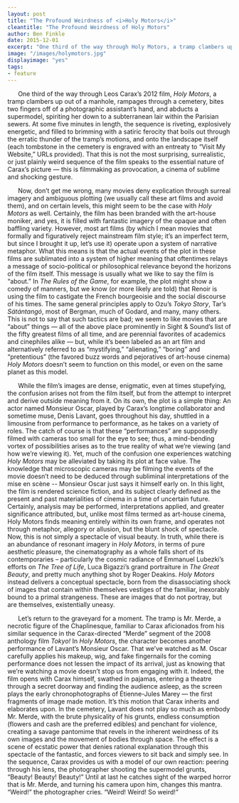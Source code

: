 ```yaml
---
layout: post
title: "The Profound Weirdness of <i>Holy Motors</i>"
cleantitle: "The Profound Weirdness of Holy Motors"
author: Ben Finkle
date: 2015-12-01
excerpt: "One third of the way through Holy Motors, a tramp clambers up out of a manhole, rampages through a cemetery, bites two fingers off of a photographic assistant’s hand, and abducts a supermodel; that this is not the most surprising sequence of the film speaks to the essential nature of Carax’s picture."
image: "/images/holymotors.jpg"
displayimage: "yes"
tags: 
- feature
---
```


&nbsp;&nbsp;&nbsp;&nbsp;&nbsp;&nbsp;One third of the way through Leos Carax’s 2012 film, *Holy Motors*, a tramp clambers up out of a manhole, rampages through a cemetery, bites two fingers off of a photographic assistant’s hand, and abducts a supermodel, spiriting her down to a subterranean lair within the Parisian sewers.  At some five minutes in length, the sequence is riveting, explosively energetic, and filled to brimming with a satiric ferocity that boils out through the erratic thunder of the tramp’s motions, and onto the landscape itself (each tombstone in the cemetery is engraved with an entreaty to “Visit My Website,” URLs provided).  That this is not the most surprising, surrealistic, or just plainly weird sequence of the film speaks to the essential nature of Carax’s picture — this is filmmaking as provocation, a cinema of sublime and shocking gesture.


&nbsp;&nbsp;&nbsp;&nbsp;&nbsp;&nbsp;Now, don’t get me wrong, many movies deny explication through surreal imagery and ambiguous plotting (we usually call these art films and avoid them), and on certain levels, this might seem to be the case with *Holy Motors* as well.  Certainly, the film has been branded with the art-house moniker, and yes, it is filled with fantastic imagery of the opaque and often baffling variety.  However, most art films (by which I mean movies that formally and figuratively reject mainstream film style; it’s an imperfect term, but since I brought it up, let’s use it) operate upon a system of narrative metaphor.  What this means is that the actual events of the plot in these films are sublimated into a system of higher meaning that oftentimes relays a message of socio-political or philosophical relevance beyond the horizons of the film itself.  This message is usually what we like to say the film is “about.”  In *The Rules of the Game*, for example, the plot might show a comedy of manners, but we know (or more likely are told) that Renoir is using the film to castigate the French bourgeoisie and the social discourse of his times.  The same general principles apply to Ozu’s *Tokyo Story*, Tar’s *Sátántangó*, most of Bergman, much of Godard, and many, many others.  This is not to say that such tactics are bad; we seem to like movies that are “about” things — all of the above place prominently in Sight & Sound’s list of the fifty greatest films of all time, and are perennial favorites of academics and cinephiles alike — but, while it’s been labeled as an art film and alternatively referred to as “mystifying,” “alienating,” “boring” and “pretentious” (the favored buzz words and pejoratives of art-house cinema) *Holy Motors* doesn’t seem to function on this model, or even on the same planet as this model.


&nbsp;&nbsp;&nbsp;&nbsp;&nbsp;&nbsp;While the film’s images are dense, enigmatic, even at times stupefying, the confusion arises not from the film itself, but from the attempt to interpret and derive outside meaning from it.  On its own, the plot is a simple thing: An actor named Monsieur Oscar, played by Carax’s longtime collaborator and sometime muse, Denis Lavant, goes throughout his day, shuttled in a limousine from performance to performance, as he takes on a variety of roles.  The catch of course is that these “performances” are supposedly filmed with cameras too small for the eye to see; thus, a mind-bending vortex of possibilities arises as to the true reality of what we’re viewing (and how we’re viewing it).  Yet, much of the confusion one experiences watching *Holy Motors* may be alleviated by taking its plot at face value.  The knowledge that microscopic cameras may be filming the events of the movie doesn’t need to be deduced through subliminal interpretations of the mise en scène -- Monsieur Oscar just says it himself early on.  In this light, the film is rendered science fiction, and its subject clearly defined as the present and past materialities of cinema in a time of uncertain future.  Certainly, analysis may be performed, interpretations applied, and greater significance attributed, but, unlike most films termed as art-house cinema, Holy Motors finds meaning entirely within its own frame, and operates not through metaphor, allegory or allusion, but the blunt shock of spectacle.  Now, this is not simply a spectacle of visual beauty.  In truth, while there is an abundance of resonant imagery in *Holy Motors*, in terms of pure aesthetic pleasure, the cinematography as a whole falls short of its contemporaries – particularly the cosmic radiance of Emmanuel Lubezki’s efforts on *The Tree of Life*, Luca Bigazzi’s grand portraiture in *The Great Beauty*, and pretty much anything shot by Roger Deakins.  *Holy Motors* instead delivers a conceptual spectacle, born from the disassociating shock of images that contain within themselves vestiges of the familiar, inexorably bound to a primal strangeness.  These are images that do not portray, but are themselves, existentially uneasy.  


&nbsp;&nbsp;&nbsp;&nbsp;&nbsp;&nbsp;Let’s return to the graveyard for a moment.  The tramp is Mr. Merde, a necrotic figure of the Chaplinesque, familiar to Carax aficionados from his similar sequence in the Carax-directed “Merde” segment of the 2008 anthology film *Tokyo!*  In *Holy Motors*, the character becomes another performance of Lavant’s Monsieur Oscar.  That we’ve watched as M. Oscar carefully applies his makeup, wig, and fake fingernails for the coming performance does not lessen the impact of its arrival, just as knowing that we’re watching a movie doesn’t stop us from engaging with it.  Indeed, the film opens with Carax himself, swathed in pajamas, entering a theatre through a secret doorway and finding the audience asleep, as the screen plays the early chronophotographs of Étienne-Jules Marey — the first fragments of image made motion.  It’s this motion that Carax inherits and elaborates upon.  In the cemetery, Lavant does not play so much as embody Mr. Merde, with the brute physicality of his grunts, endless consumption (flowers and cash are the preferred edibles) and penchant for violence, creating a savage pantomime that revels in the inherent weirdness of its own images and the movement of bodies through space.  The effect is a scene of ecstatic power that denies rational explanation through this spectacle of the fantastic, and forces viewers to sit back and simply see.  In the sequence, Carax provides us with a model of our own reaction: peering through his lens, the photographer shooting the supermodel grunts, “Beauty! Beauty! Beauty!”  Until at last he catches sight of the warped horror that is Mr. Merde, and turning his camera upon him, changes this mantra.  “Weird!” the photographer cries. “Weird! Weird! So weird!”
